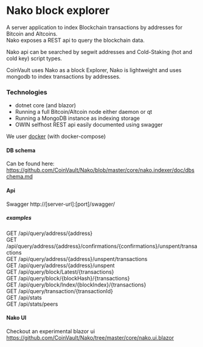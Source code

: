 # Nako block explorer
A server application to index Blockchain transactions by addresses for Bitcoin and Altcoins.  
Nako exposes a REST api to query the blockchain data.

Nako api can be searched by segwit addresses and Cold-Staking (hot and cold key) script types.

CoinVault uses Nako as a block Explorer, Nako is lightweight and uses mongodb to index transactions by addresses.

### Technologies
- dotnet core (and blazor)
- Running a full Bitcoin/Altcoin node either daemon or qt 
- Running a MongoDB instance as indexing storage
- OWIN selfhost REST api easily documented using swagger

We user [docker](https://www.docker.com/) (with docker-compose)

#### DB schema
Can be found here:  
https://github.com/CoinVault/Nako/blob/master/core/nako.indexer/doc/dbschema.md

#### Api
Swagger http://[server-url]:[port]/swagger/

##### examples
GET /api/query/address/{address}  
GET /api/query/address/{address}/confirmations/{confirmations}/unspent/transactions  
GET /api/query/address/{address}/unspent/transactions  
GET /api/query/address/{address}/unspent  
GET /api/query/block/Latest/{transactions}  
GET /api/query/block/{blockHash}/{transactions}  
GET /api/query/block/Index/{blockIndex}/{transactions}  
GET /api/query/transaction/{transactionId}  
GET /api/stats  
GET /api/stats/peers  

#### Nako UI
Checkout an experimental blazor ui  
https://github.com/CoinVault/Nako/tree/master/core/nako.ui.blazor

